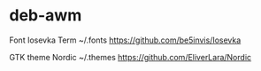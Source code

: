 # deb-awm

Font Iosevka Term  ~/.fonts
https://github.com/be5invis/Iosevka

GTK theme Nordic   ~/.themes
https://github.com/EliverLara/Nordic
